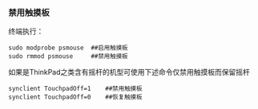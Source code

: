 ### 禁用触摸板

终端执行：

```
sudo modprobe psmouse  ##启用触摸板
sudo rmmod psmouse     ##禁用触摸板
```

如果是ThinkPad之类含有摇杆的机型可使用下述命令仅禁用触摸板而保留摇杆

```
synclient TouchpadOff=1    ##禁用触摸板
synclient TouchpadOff=0    ##恢复触摸板
```